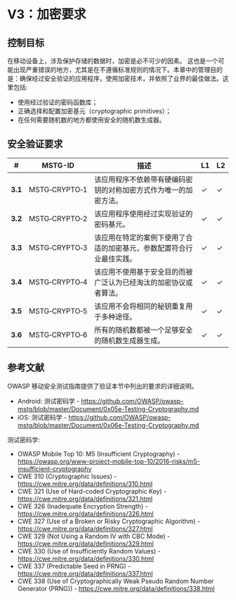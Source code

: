 # V3：加密要求

## 控制目标

在移动设备上，涉及保护存储的数据时，加密是必不可少的因素。 这也是一个可能出现严重错误的地方，尤其是在不遵循标准规则的情况下。本章中的管理目的是：确保经过安全验证的应用程序，使用加密技术，并依照了业界的最佳做法。这里包括:

- 使用经过验证的密码函数库；
- 正确选择和配置加密基元（cryptographic primitives）；
- 在任何需要随机数的地方都使用安全的随机数生成器。

## 安全验证要求

| # | MSTG-ID | 描述 | L1 | L2 |
| --- | --- | --- | --- | --- |
| **3.1** | MSTG‑CRYPTO‑1 | 该应用程序不依赖带有硬编码密钥的对称加密方式作为唯一的加密方法。 |✓| ✓|
| **3.2** | MSTG‑CRYPTO‑2 | 该应用程序使用经过实现验证的密码基元。 | ✓| ✓|
| **3.3** | MSTG‑CRYPTO‑3 | 该应用在特定的案例下使用了合适的加密基元，参数配置符合行业最佳实践。 | ✓| ✓|
| **3.4** | MSTG‑CRYPTO‑4 | 该应用不使用基于安全目的而被广泛认为已经淘汰的加密协议或者算法。  | ✓| ✓|
| **3.5** | MSTG‑CRYPTO‑5 | 该应用不会将相同的秘钥重复用于多种途径。  | ✓| ✓|
| **3.6** | MSTG‑CRYPTO‑6 | 所有的随机数都被一个足够安全的随机数生成器生成。 | ✓| ✓|

## 参考文献

OWASP 移动安全测试指南提供了验证本节中列出的要求的详细说明。

- Android: 测试密码学 - <https://github.com/OWASP/owasp-mstg/blob/master/Document/0x05e-Testing-Cryptography.md>
- iOS: 测试密码学 - <https://github.com/OWASP/owasp-mstg/blob/master/Document/0x06e-Testing-Cryptography.md>

测试密码学:

- OWASP Mobile Top 10: M5 (Insufficient Cryptography) - <https://owasp.org/www-project-mobile-top-10/2016-risks/m5-insufficient-cryptography>
- CWE 310 (Cryptographic Issues) - <https://cwe.mitre.org/data/definitions/310.html>
- CWE 321 (Use of Hard-coded Cryptographic Key) - <https://cwe.mitre.org/data/definitions/321.html>
- CWE 326 (Inadequate Encryption Strength) - <https://cwe.mitre.org/data/definitions/326.html>
- CWE 327 (Use of a Broken or Risky Cryptographic Algorithm) - <https://cwe.mitre.org/data/definitions/327.html>
- CWE 329 (Not Using a Random IV with CBC Mode) - <https://cwe.mitre.org/data/definitions/329.html>
- CWE 330 (Use of Insufficiently Random Values) - <https://cwe.mitre.org/data/definitions/330.html>
- CWE 337 (Predictable Seed in PRNG) - <https://cwe.mitre.org/data/definitions/337.html>
- CWE 338 (Use of Cryptographically Weak Pseudo Random Number Generator (PRNG)) - <https://cwe.mitre.org/data/definitions/338.html>
